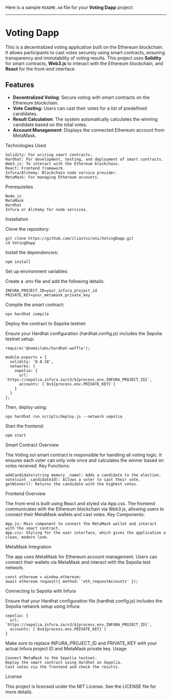 Here is a sample `README.md` file for your **Voting Dapp** project:

---

# Voting Dapp

This is a decentralized voting application built on the Ethereum blockchain. It allows participants to cast votes securely using smart contracts, ensuring transparency and immutability of voting results. This project uses **Solidity** for smart contracts, **Web3.js** to interact with the Ethereum blockchain, and **React** for the front-end interface.

## Features

- **Decentralized Voting**: Secure voting with smart contracts on the Ethereum blockchain.
- **Vote Casting**: Users can cast their votes for a list of predefined candidates.
- **Result Calculation**: The system automatically calculates the winning candidate based on the total votes.
- **Account Management**: Displays the connected Ethereum account from MetaMask.

Technologies Used

    Solidity: For writing smart contracts.
    Hardhat: For development, testing, and deployment of smart contracts.
    Web3.js: To interact with the Ethereum blockchain.
    React: Frontend framework.
    Infura/Alchemy: Blockchain node service provider.
    MetaMask: For managing Ethereum accounts.

Prerequisites

    Node.js
    MetaMask
    Hardhat
    Infura or Alchemy for node services.

Installation

Clone the repository:

    git clone https://github.com/iliastsironi/VotingDapp.git
    cd VotingDapp

Install the dependencies:

    npm install

Set up environment variables:

Create a .env file and add the following details:

    INFURA_PROJECT_ID=your_infura_project_id
    PRIVATE_KEY=your_metamask_private_key

Compile the smart contract:

    npx hardhat compile

Deploy the contract to Sepolia testnet:

Ensure your Hardhat configuration (hardhat.config.js) includes the Sepolia testnet setup:

    require('@nomiclabs/hardhat-waffle');

    module.exports = {
      solidity: '0.8.18',
      networks: {
        sepolia: {
          url: `https://sepolia.infura.io/v3/${process.env.INFURA_PROJECT_ID}`,
          accounts: [`0x${process.env.PRIVATE_KEY}`]
        }
      }
    };

Then, deploy using:

    npx hardhat run scripts/deploy.js --network sepolia

Start the frontend:

    npm start

Smart Contract Overview

The Voting.sol smart contract is responsible for handling all voting logic. It ensures each voter can only vote once and calculates the winner based on votes received.
Key Functions:

    addCandidate(string memory _name): Adds a candidate to the election.
    vote(uint _candidateId): Allows a voter to cast their vote.
    getWinner(): Returns the candidate with the highest votes.

Frontend Overview

The front-end is built using React and styled via App.css. The frontend communicates with the Ethereum blockchain via Web3.js, allowing users to connect their MetaMask wallets and cast votes.
Key Components:

    App.js: Main component to connect the MetaMask wallet and interact with the smart contract.
    App.css: Styling for the user interface, which gives the application a clean, modern look.

MetaMask Integration

The app uses MetaMask for Ethereum account management. Users can connect their wallets via MetaMask and interact with the Sepolia test network.


    const ethereum = window.ethereum;
    await ethereum.request({ method: 'eth_requestAccounts' });

Connecting to Sepolia with Infura

Ensure that your Hardhat configuration file (hardhat.config.js) includes the Sepolia network setup using Infura:

    sepolia: {
      url: `https://sepolia.infura.io/v3/${process.env.INFURA_PROJECT_ID}`,
      accounts: [`0x${process.env.PRIVATE_KEY}`]
    }

Make sure to replace INFURA_PROJECT_ID and PRIVATE_KEY with your actual Infura project ID and MetaMask private key.
Usage

    Connect MetaMask to the Sepolia testnet.
    Deploy the smart contract using Hardhat on Sepolia.
    Cast votes via the frontend and check the results.

License

This project is licensed under the MIT License. See the LICENSE file for more details.

